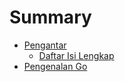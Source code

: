 # Summary

* [Pengantar](README.md)
   * [Daftar Isi Lengkap](isi/README.md)
* [Pengenalan Go](isi/bab-01.md)

